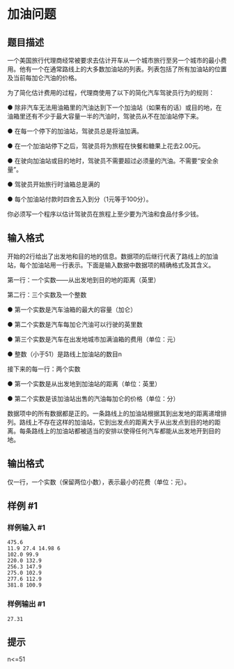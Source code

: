 # 加油问题

## 题目描述

一个美国旅行代理商经常被要求去估计开车从一个城市旅行至另一个城市的最小费用。他有一个在通常路线上的大多数加油站的列表。列表包括了所有加油站的位置及当前每加仑汽油的价格。

为了简化估计费用的过程，代理商使用了以下的简化汽车驾驶员行为的规则：

●    除非汽车无法用油箱里的汽油达到下一个加油站（如果有的话）或目的地，在油箱里还有不少于最大容量一半的汽油时，驾驶员从不在加油站停下来。

●    在每一个停下的加油站，驾驶员总是将油加满。

●    在一个加油站停下之后，驾驶员将为旅程在快餐和糖果上花去2.00元。

●    在驶向加油站或目的地时，驾驶员不需要超过必须量的汽油。不需要“安全余量”。

●    驾驶员开始旅行时油箱总是满的

●    每个加油站付款时四舍五入到分（1元等于100分）。

你必须写一个程序以估计驾驶员在旅程上至少要为汽油和食品付多少钱。


## 输入格式

开始的2行给出了出发地和目的地的信息。数据项的后继行代表了路线上的加油站，每个加油站用一行表示。下面是输入数据中数据项的精确格式及其含义。

第一行：一个实数——从出发地到目的地的距离（英里）

第二行：三个实数及一个整数

●    第一个实数是汽车油箱的最大的容量（加仑）

●    第二个实数是汽车每加仑汽油可以行驶的英里数

●    第三个实数是汽车在出发地城市加满油箱的费用（单位：元）

●    整数（小于51）是路线上加油站的数目n

接下来的每一行：两个实数

●    第一个实数是从出发地到加油站的距离（单位：英里）

●    第二个实数是该加油站出售的汽油每加仑的价格（单位：分）

数据项中的所有数据都是正的。一条路线上的加油站根据其到出发地的距离递增排列。路线上不存在这样的加油站，它到出发点的距离大于从出发点到目的地的距离。每条路线上的加油站都被适当的安排以使得任何汽车都能从出发地开到目的地。


## 输出格式

仅一行，一个实数（保留两位小数），表示最小的花费（单位：元）。


## 样例 #1

### 样例输入 #1
```
475.6
11.9 27.4 14.98 6
102.0 99.9
220.0 132.9
256.3 147.9
275.0 102.9
277.6 112.9
381.8 100.9
```

### 样例输出 #1

```
27.31
```

## 提示

n<=51
